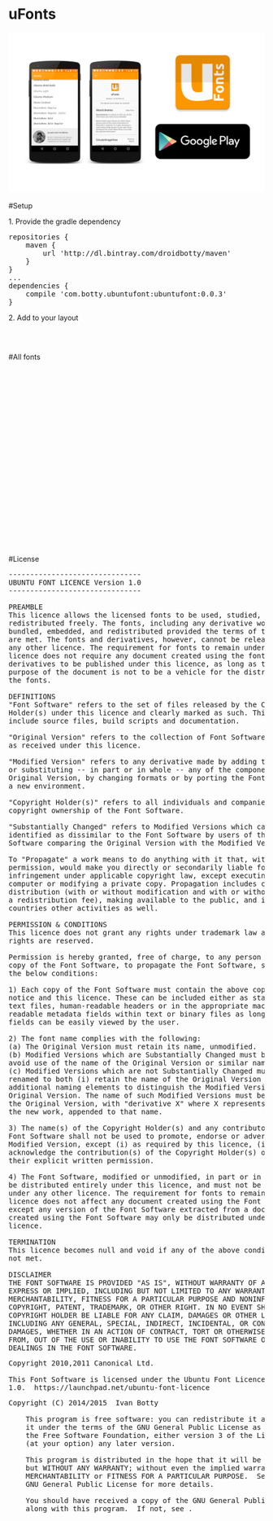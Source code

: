 # uFonts
<img src="https://raw.githubusercontent.com/BottyIvan/uFonts/master/app/screen/BANNER.png">

#Setup
<p>1. Provide the gradle dependency</p>
<pre>
repositories {
    maven {
        url 'http://dl.bintray.com/droidbotty/maven'
    }
}
...
dependencies {
    compile 'com.botty.ubuntufont:ubuntufont:0.0.3'
}
</pre>
<p>2. Add to your layout</p>
<pre>
<com.botty.ubuntufont.Regular
    android:layout_width="fill_parent"
    android:layout_height="wrap_content"
    android:text="Your text !"/>
    </pre>
    
#All fonts 
<pre>            
<com.botty.ubuntufont.Regular
            android:layout_width="fill_parent"
            android:layout_height="wrap_content"
            android:text="Ubuntu Regular"
            android:textSize="20sp"
            android:paddingTop="10dp"
            android:paddingBottom="10dp" />

<com.botty.ubuntufont.RegularItalic
            android:layout_width="fill_parent"
            android:layout_height="wrap_content"
            android:text="Ubuntu Regular Italic"
            android:textSize="20sp"
            android:paddingBottom="10dp"
            android:paddingTop="10dp" />

<com.botty.ubuntufont.Bold
            android:layout_width="fill_parent"
            android:layout_height="wrap_content"
            android:text="Ubuntu Bold"
            android:textSize="20sp"
            android:paddingBottom="10dp"
            android:paddingTop="10dp" />

<com.botty.ubuntufont.BoldItalic
            android:layout_width="fill_parent"
            android:layout_height="wrap_content"
            android:text="Ubuntu Bold Italic"
            android:textSize="20sp"
            android:paddingTop="10dp"
            android:paddingBottom="10dp" />

<com.botty.ubuntufont.Light
            android:layout_width="fill_parent"
            android:layout_height="wrap_content"
            android:text="Ubuntu Light"
            android:textSize="20sp"
            android:paddingTop="10dp"
            android:paddingBottom="10dp" />

<com.botty.ubuntufont.Medium
            android:layout_width="fill_parent"
            android:layout_height="wrap_content"
            android:text="Ubuntu Medium"
            android:textSize="20sp"
            android:paddingBottom="10dp"
            android:paddingTop="10dp" />

<com.botty.ubuntufont.Condensed
            android:layout_width="fill_parent"
            android:layout_height="wrap_content"
            android:text="Ubuntu Condesed"
            android:textSize="20sp"
            android:paddingTop="10dp"
            android:paddingBottom="10dp" />

<com.botty.ubuntufont.MonoRegular
            android:layout_width="fill_parent"
            android:layout_height="wrap_content"
            android:text="UbuntuMono Regular"
            android:textSize="20sp"
            android:paddingBottom="10dp"
            android:paddingTop="10dp" />

<com.botty.ubuntufont.MonoRegularItalic
            android:layout_width="fill_parent"
            android:layout_height="wrap_content"
            android:text="UbuntuMono Regular Italic"
            android:textSize="20sp"
            android:paddingTop="10dp"
            android:paddingBottom="10dp" />

<com.botty.ubuntufont.MonoBold
            android:layout_width="fill_parent"
            android:layout_height="wrap_content"
            android:text="UbuntuMono Bold"
            android:textSize="20sp"
            android:paddingTop="10dp"
            android:paddingBottom="10dp" />

<com.botty.ubuntufont.MonoBoldItalic
            android:layout_width="fill_parent"
            android:layout_height="wrap_content"
            android:text="UbuntuMono Bold Regular"
            android:textSize="20sp"
            android:paddingBottom="10dp"
            android:paddingTop="10dp" />
</pre>

#License

<pre>
-------------------------------
UBUNTU FONT LICENCE Version 1.0
-------------------------------

PREAMBLE
This licence allows the licensed fonts to be used, studied, modified and
redistributed freely. The fonts, including any derivative works, can be
bundled, embedded, and redistributed provided the terms of this licence
are met. The fonts and derivatives, however, cannot be released under
any other licence. The requirement for fonts to remain under this
licence does not require any document created using the fonts or their
derivatives to be published under this licence, as long as the primary
purpose of the document is not to be a vehicle for the distribution of
the fonts.

DEFINITIONS
"Font Software" refers to the set of files released by the Copyright
Holder(s) under this licence and clearly marked as such. This may
include source files, build scripts and documentation.

"Original Version" refers to the collection of Font Software components
as received under this licence.

"Modified Version" refers to any derivative made by adding to, deleting,
or substituting -- in part or in whole -- any of the components of the
Original Version, by changing formats or by porting the Font Software to
a new environment.

"Copyright Holder(s)" refers to all individuals and companies who have a
copyright ownership of the Font Software.

"Substantially Changed" refers to Modified Versions which can be easily
identified as dissimilar to the Font Software by users of the Font
Software comparing the Original Version with the Modified Version.

To "Propagate" a work means to do anything with it that, without
permission, would make you directly or secondarily liable for
infringement under applicable copyright law, except executing it on a
computer or modifying a private copy. Propagation includes copying,
distribution (with or without modification and with or without charging
a redistribution fee), making available to the public, and in some
countries other activities as well.

PERMISSION & CONDITIONS
This licence does not grant any rights under trademark law and all such
rights are reserved.

Permission is hereby granted, free of charge, to any person obtaining a
copy of the Font Software, to propagate the Font Software, subject to
the below conditions:

1) Each copy of the Font Software must contain the above copyright
notice and this licence. These can be included either as stand-alone
text files, human-readable headers or in the appropriate machine-
readable metadata fields within text or binary files as long as those
fields can be easily viewed by the user.

2) The font name complies with the following:
(a) The Original Version must retain its name, unmodified.
(b) Modified Versions which are Substantially Changed must be renamed to
avoid use of the name of the Original Version or similar names entirely.
(c) Modified Versions which are not Substantially Changed must be
renamed to both (i) retain the name of the Original Version and (ii) add
additional naming elements to distinguish the Modified Version from the
Original Version. The name of such Modified Versions must be the name of
the Original Version, with "derivative X" where X represents the name of
the new work, appended to that name.

3) The name(s) of the Copyright Holder(s) and any contributor to the
Font Software shall not be used to promote, endorse or advertise any
Modified Version, except (i) as required by this licence, (ii) to
acknowledge the contribution(s) of the Copyright Holder(s) or (iii) with
their explicit written permission.

4) The Font Software, modified or unmodified, in part or in whole, must
be distributed entirely under this licence, and must not be distributed
under any other licence. The requirement for fonts to remain under this
licence does not affect any document created using the Font Software,
except any version of the Font Software extracted from a document
created using the Font Software may only be distributed under this
licence.

TERMINATION
This licence becomes null and void if any of the above conditions are
not met.

DISCLAIMER
THE FONT SOFTWARE IS PROVIDED "AS IS", WITHOUT WARRANTY OF ANY KIND,
EXPRESS OR IMPLIED, INCLUDING BUT NOT LIMITED TO ANY WARRANTIES OF
MERCHANTABILITY, FITNESS FOR A PARTICULAR PURPOSE AND NONINFRINGEMENT OF
COPYRIGHT, PATENT, TRADEMARK, OR OTHER RIGHT. IN NO EVENT SHALL THE
COPYRIGHT HOLDER BE LIABLE FOR ANY CLAIM, DAMAGES OR OTHER LIABILITY,
INCLUDING ANY GENERAL, SPECIAL, INDIRECT, INCIDENTAL, OR CONSEQUENTIAL
DAMAGES, WHETHER IN AN ACTION OF CONTRACT, TORT OR OTHERWISE, ARISING
FROM, OUT OF THE USE OR INABILITY TO USE THE FONT SOFTWARE OR FROM OTHER
DEALINGS IN THE FONT SOFTWARE.
</pre>
<pre>
Copyright 2010,2011 Canonical Ltd.

This Font Software is licensed under the Ubuntu Font Licence, Version
1.0.  https://launchpad.net/ubuntu-font-licence
</pre>
<pre>
Copyright (C) 2014/2015  Ivan Botty

    This program is free software: you can redistribute it and/or modify
    it under the terms of the GNU General Public License as published by
    the Free Software Foundation, either version 3 of the License, or
    (at your option) any later version.

    This program is distributed in the hope that it will be useful,
    but WITHOUT ANY WARRANTY; without even the implied warranty of
    MERCHANTABILITY or FITNESS FOR A PARTICULAR PURPOSE.  See the
    GNU General Public License for more details.

    You should have received a copy of the GNU General Public License
    along with this program.  If not, see <http://www.gnu.org/licenses/>.
    </pre>

  
